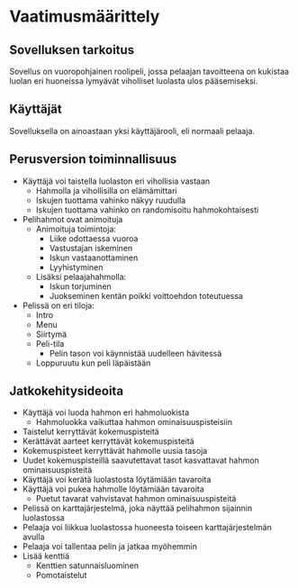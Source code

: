 # Vaatimusmäärittely

## Sovelluksen tarkoitus

Sovellus on vuoropohjainen roolipeli, jossa pelaajan tavoitteena on kukistaa luolan eri huoneissa lymyävät viholliset luolasta ulos pääsemiseksi.

## Käyttäjät

Sovelluksella on ainoastaan yksi käyttäjärooli, eli normaali pelaaja.

## Perusversion toiminnallisuus

- Käyttäjä voi taistella luolaston eri vihollisia vastaan
  - Hahmolla ja vihollisilla on elämämittari
  - Iskujen tuottama vahinko näkyy ruudulla
  - Iskujen tuottama vahinko on randomisoitu hahmokohtaisesti
- Pelihahmot ovat animoituja
  - Animoituja toimintoja:
    - Liike odottaessa vuoroa
    - Vastustajan iskeminen
    - Iskun vastaanottaminen
    - Lyyhistyminen
  - Lisäksi pelaajahahmolla:
    - Iskun torjuminen
    - Juokseminen kentän poikki voittoehdon toteutuessa
- Pelissä on eri tiloja:
  - Intro
  - Menu
  - Siirtymä
  - Peli-tila
    - Pelin tason voi käynnistää uudelleen hävitessä
  - Loppuruutu kun peli läpäistään


 ## Jatkokehitysideoita
 
- Käyttäjä voi luoda hahmon eri hahmoluokista
  - Hahmoluokka vaikuttaa hahmon ominaisuuspisteisiin
- Taistelut kerryttävät kokemuspisteitä
- Kerättävät aarteet kerryttävät kokemuspisteitä
- Kokemuspisteet kerryttävät hahmolle uusia tasoja
- Uudet kokemuspisteillä saavutettavat tasot kasvattavat hahmon ominaisuuspisteitä
- Käyttäjä voi kerätä luolastosta löytämiään tavaroita
- Käyttäjä voi pukea hahmolle löytämiään tavaroita
  - Puetut tavarat vahvistavat hahmon ominaisuuspisteitä
- Pelissä on karttajärjestelmä, joka näyttää pelihahmon sijainnin luolastossa
- Pelaaja voi liikkua luolastossa huoneesta toiseen karttajärjestelmän avulla
- Pelaaja voi tallentaa pelin ja jatkaa myöhemmin
- Lisää kenttiä
  - Kenttien satunnaisluominen
  - Pomotaistelut
